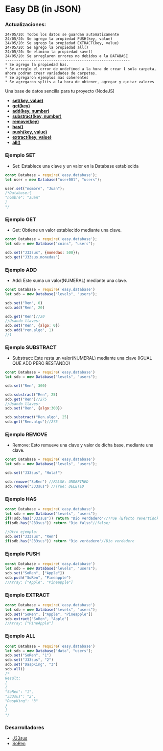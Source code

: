 Easy DB (in JSON)
================
### Actualizaciones:
```
24/05/20: Todos los datos se guardan automaticamente
24/05/20: Se agrego la propiedad PUSH(key, value)
24/05/20: Se agrego la propiedad EXTRACT(key, value)
24/05/20: Se agrego la propiedad all()
24/05/20: Se elimino la propiedad save()
24/05/20: Se arreglaron errores no debidos a la DATABASE
---------------------------------------------------------
* Se agrego la propiedad has.
* Se arreglo el error de undefined a la hora de crear 1 sola carpeta, ahora podran crear variedades de carpetas.
* Se agregaron ejemplos mas coherentes
* Se agregaron splits a la hora de obtener, agregar y quitar valores
```
Una base de datos sencilla para tu proyecto (NodeJS)
+ __[set(key, value)](https://www.npmjs.com/package/easy.database#ejemplo-set)__
+ __[get(key)](https://www.npmjs.com/package/easy.database#ejemplo-get)__
+ __[add(key, number)](https://www.npmjs.com/package/easy.database#ejemplo-add)__
+ __[substract(key, number)](https://www.npmjs.com/package/easy.database#ejemplo-substract)__
+ __[remove(key)](https://www.npmjs.com/package/easy.database#ejemplo-remove)__
+ __[has()](https://www.npmjs.com/package/easy.database#ejemplo-has)__
+ __[push(key, value)](https://www.npmjs.com/package/easy.database#ejemplo-push)__
+ __[extract(key, value)](https://www.npmjs.com/package/easy.database#ejemplo-extract)__
+ __[all()](https://www.npmjs.com/package/easy.database#ejemplo-all)__

### Ejemplo SET
- Set: Establece una clave y un valor en la Database establecida
```js
const Database = require('easy.database');
let user = new Database("user001", "users");

user.set("nombre", "Juan");
/*Database:{
"nombre": "Juan"
}
*/
```
### Ejemplo GET
- Get: Obtiene un valor establecido mediante una clave.
```js
const Database = require('easy.database');
let sdb = new Database("coins", "users");

sdb.set("J33sus", {monedas: 500});
sdb.get("J33sus.monedas")

```
### Ejemplo ADD
- Add: Este suma un valor(NUMERAL) mediante una clave.
```js
const Database = require('easy.database')
let sdb = new Database("levels", "users");

sdb.set("Ren", 0)
sdb.add("Ren", 20)

sdb.get("Ren")//20
//Usando llaves:
sdb.set("Ren", {algo: 0})
sdb.add("ren.algo", 1)
//1
```
### Ejemplo SUBSTRACT
- Substract: Este resta un valor(NUMERAL) mediante una clave (IGUAL QUE ADD PERO RESTANDO)
```js
const Database = require('easy.database')
let sdb = new Database("levels", "users");

sdb.set("Ren", 300)

sdb.substract("Ren", 25)
sdb.get("Ren")//275
//Usando llaves:
sdb.set("Ren", {algo:300})

sdb.substract("Ren.algo", 25)
sdb.get("Ren.algo")//275
```
### Ejemplo REMOVE
- Remove: Esto remueve una clave y valor de dicha base, mediante una clave.
```js
const Database = require('easy.database')
let sdb = new Database("levels", "users");

sdb.set("J33sus", "Hola!")

sdb.remove("SoRen") //FALSE: UNDEFINED
sdb.remove("J33sus") //True: DELETED
```
### Ejemplo HAS
```js
const Database = require('easy.database')
let sdb = new Database("levels", "users");
if(!sdb.has("J33sus")) return "Dio verdadero"//True (Efecto revertido)
if(sdb.has("J33sus")) return "Dio falso"//false;
  
//Otro ejemplo:
sdb.set("J33sus", "Ren")
if(sdb.has("J33sus")) return "Dio verdadero"//Dio verdadero
```
### Ejemplo PUSH
```js
const Database = require('easy.database')
let sdb = new Database("levels", "users");
sdb.set("SoRen", ["Apple"])
sdb.push("SoRen", "Pineapple")
//Array: ["Apple", "Pineapple"]
```
### Ejemplo EXTRACT
```js
const Database = require('easy.database')
let sdb = new Database("levels", "users");
sdb.set("SoRen", ["Apple", "Pineapple"])
sdb.extract("SoRen", "Apple")
//Array: ["PineApple"]
```
### Ejemplo ALL
```js
const Database = require('easy.database')
let sdb = new Database("data", "users");
sdb.set("SoRen", "1")
sdb.set("J33sus", "2")
sdb.set("DaspKing", "3")
sdb.all()
/*
Result:
[
{
"SoRen": "1",
"J33sus": "2",
"DaspKing": "3"
}
]
*/
```
### Desarrolladores
+ [J33sus](https://github.com/j33sus)
+ [SoRen](https://github.com/xStrafezZ)
